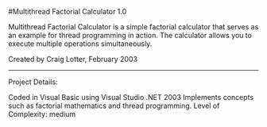 #Multithread Factorial Calculator 1.0

Multithread Factorial Calculator is a simple factorial calculator that serves as an example for thread programming in action. The calculator allows you to execute multiple operations simultaneously. 

Created by Craig Lotter, February 2003

*********************************

Project Details:

Coded in Visual Basic using Visual Studio .NET 2003
Implements concepts such as factorial mathematics and thread programming.
Level of Complexity: medium
